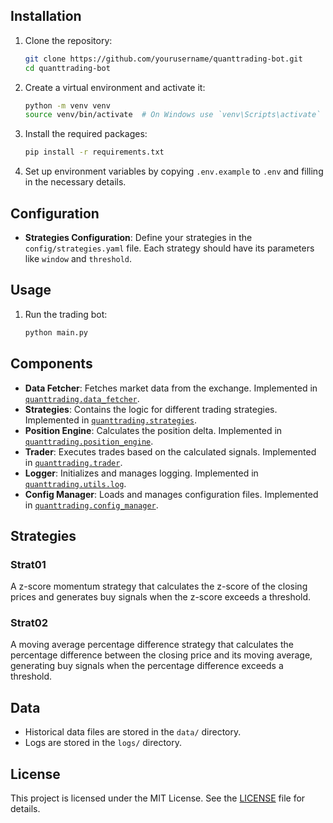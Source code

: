 
## Installation

1. Clone the repository:
    ```sh
    git clone https://github.com/yourusername/quanttrading-bot.git
    cd quanttrading-bot
    ```

2. Create a virtual environment and activate it:
    ```sh
    python -m venv venv
    source venv/bin/activate  # On Windows use `venv\Scripts\activate`
    ```

3. Install the required packages:
    ```sh
    pip install -r requirements.txt
    ```

4. Set up environment variables by copying `.env.example` to `.env` and filling in the necessary details.

## Configuration

- **Strategies Configuration**: Define your strategies in the `config/strategies.yaml` file. Each strategy should have its parameters like `window` and `threshold`.

## Usage

1. Run the trading bot:
    ```sh
    python main.py
    ```

## Components

- **Data Fetcher**: Fetches market data from the exchange. Implemented in [`quanttrading.data_fetcher`](quanttrading/data_fetcher.py).
- **Strategies**: Contains the logic for different trading strategies. Implemented in [`quanttrading.strategies`](quanttrading/strategies.py).
- **Position Engine**: Calculates the position delta. Implemented in [`quanttrading.position_engine`](quanttrading/position_engine.py).
- **Trader**: Executes trades based on the calculated signals. Implemented in [`quanttrading.trader`](quanttrading/trader.py).
- **Logger**: Initializes and manages logging. Implemented in [`quanttrading.utils.log`](quanttrading/utils/log.py).
- **Config Manager**: Loads and manages configuration files. Implemented in [`quanttrading.config_manager`](quanttrading/config_manager.py).

## Strategies

### Strat01

A z-score momentum strategy that calculates the z-score of the closing prices and generates buy signals when the z-score exceeds a threshold.

### Strat02

A moving average percentage difference strategy that calculates the percentage difference between the closing price and its moving average, generating buy signals when the percentage difference exceeds a threshold.

## Data

- Historical data files are stored in the `data/` directory.
- Logs are stored in the `logs/` directory.

## License

This project is licensed under the MIT License. See the [LICENSE](LICENSE) file for details.